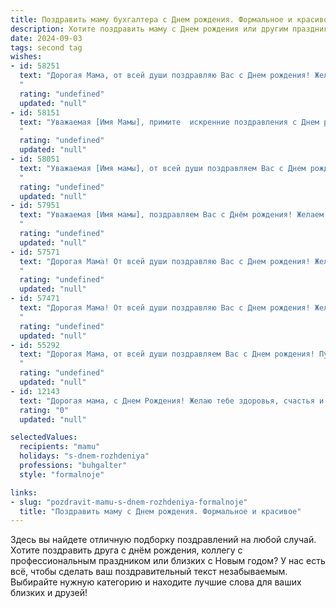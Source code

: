 ```yaml
---
title: Поздравить маму бухгалтера c Днем рождения. Формальное и красивое
description: Хотите поздравить маму c Днем рождения или другим праздником? Наш ИИ создаст незабываемое поздравление, а вы обязательно выделитесь среди других.  
date: 2024-09-03
tags: second tag
wishes:
- id: 58251
  text: "Дорогая Мама, от всей души поздравляю Вас с Днем рождения! Желаю Вам крепкого здоровья, неиссякаемой энергии, профессиональных успехов в Вашей непростой, но важной профессии бухгалтера. Пусть Ваша жизнь будет наполнена радостью, теплом и любовью близких людей. Счастья Вам, Мама, и всех благ!
  "
  rating: "undefined"
  updated: "null"
- id: 58151
  text: "Уважаемая [Имя Мамы], примите  искренние поздравления с Днем рождения! Желаем Вам крепкого здоровья,  неиссякаемой энергии,  счастья,  успеха во всех начинаниях и благополучия! Пусть Ваша работа бухгалтера приносит Вам удовлетворение и радость, а  в жизни  всегда царит гармония и любовь.
  "
  rating: "undefined"
  updated: "null"
- id: 58051
  text: "Уважаемая [Имя мамы], от всей души поздравляем Вас с Днем рождения! Желаем Вам крепкого здоровья, неиссякаемой энергии, успехов в Вашей непростой, но такой важной профессии бухгалтера, а также радости, семейного тепла и благополучия. Пусть каждый день приносит Вам новые позитивные эмоции и приятные моменты!
  "
  rating: "undefined"
  updated: "null"
- id: 57951
  text: "Уважаемая [Имя мамы], поздравляем Вас с Днём рождения! Желаем Вам крепкого здоровья, благополучия, новых профессиональных успехов и радости в жизни. Пусть Ваш богатый опыт и талант всегда будут востребованы, а работа приносит удовлетворение и вдохновение!
  "
  rating: "undefined"
  updated: "null"
- id: 57571
  text: "Дорогая Мама! От всей души поздравляю Вас с Днем рождения! Желаю Вам крепкого здоровья, семейного благополучия и успехов в Вашей нелегкой, но такой важной профессии бухгалтера. Пусть каждый день приносит Вам только положительные эмоции, а Ваша работа будет приносить удовлетворение и признание.
  "
  rating: "undefined"
  updated: "null"
- id: 57471
  text: "Дорогая Мама! От всей души поздравляю Вас с Днем рождения! Желаю Вам крепкого здоровья, неиссякаемой энергии, жизненного оптимизма и, конечно же, профессиональных успехов в Вашей нелегкой, но благородной профессии бухгалтера. Пусть каждый день приносит Вам радость и удовлетворение от любимого дела!
  "
  rating: "undefined"
  updated: "null"
- id: 55292
  text: "Дорогая Мама, от всей души поздравляем Вас с Днем рождения! Пусть Ваш профессионализм, как бухгалтера, всегда будет оценен по достоинству, а Ваша жизнь будет полна радостных событий и светлых моментов. Желаем Вам крепкого здоровья, семейного благополучия и всего самого наилучшего!
  "
  rating: "undefined"
  updated: "null"
- id: 12143
  text: "Дорогая мама, с Днем Рождения! Желаю тебе здоровья, счастья и всех благ. Твоя профессиональная деятельность в роли бухгалтера всегда была образцом точности и ответственности. Пусть каждый день приносит тебе радость и удовлетворение от выполненной работы. С любовью и уважением!"
  rating: "0"
  updated: "null"

selectedValues:
  recipients: "mamu"
  holidays: "s-dnem-rozhdeniya"
  professions: "buhgalter"
  style: "formalnoje"

links:
- slug: "pozdravit-mamu-s-dnem-rozhdeniya-formalnoje"
  title: "Поздравить маму c Днем рождения. Формальное и красивое"
---
```


Здесь вы найдете отличную подборку поздравлений на любой случай. 
Хотите поздравить друга с днём рождения, коллегу с профессиональным праздником или близких с Новым годом? У нас есть всё, чтобы сделать ваш поздравительный текст незабываемым. Выбирайте нужную категорию и находите лучшие слова для ваших близких и друзей!
